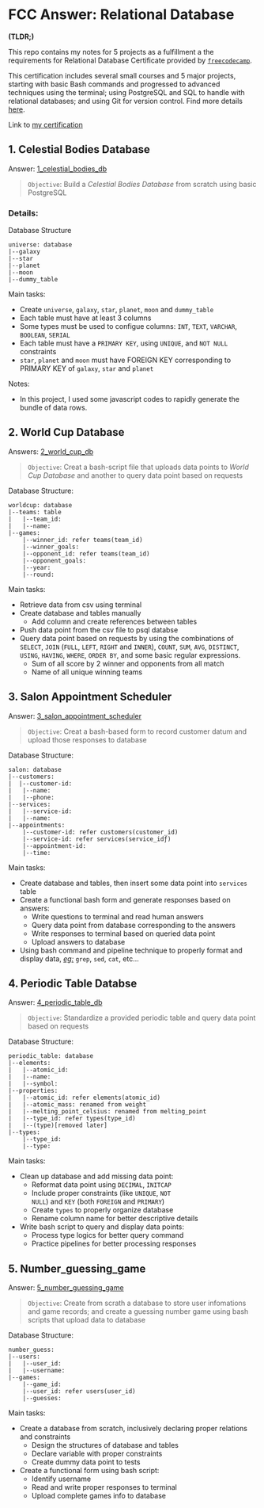 # FCC Answer: Relational Database

<strong>(TLDR;)</strong>

This repo contains my notes for 5 projects as a fulfillment a the requirements for Relational Database Certificate provided by <code>[freecodecamp](https://www.freecodecamp.org)</code>.

This certification includes several small courses and 5 major projects, starting with basic Bash commands and progressed to advanced techniques using the terminal; using PostgreSQL and SQL to handle with relational databases; and using Git for version control. Find more details [here](https://www.freecodecamp.org/learn/relational-database).

Link to [my certification](https://www.freecodecamp.org/certification/ndtrung-dev/relational-database-v8) 

## 1. Celestial Bodies Database

Answer: [1_celestial_bodies_db](https://github.com/ndtrung-dev/relational-db-fcc/tree/main/1_celestial_bodies_db)

> <code>Objective</code>: Build a _Celestial Bodies Database_ from scratch using basic PostgreSQL

### Details:

Database Structure

    universe: database
    |--galaxy
    |--star
    |--planet
    |--moon
    |--dummy_table

Main tasks:
- Create <code>universe</code>, <code>galaxy</code>, <code>star</code>, <code>planet</code>, <code>moon</code> and <code>dummy_table</code>
- Each table must have at least 3 columns
- Some types must be used to configue columns: <code>INT</code>, <code>TEXT</code>, <code>VARCHAR</code>, <code>BOOLEAN</code>, <code>SERIAL</code>
- Each table must have a <code>PRIMARY KEY</code>, using <code>UNIQUE</code>, and <code>NOT NULL</code> constraints
- <code>star</code>, <code>planet</code> and <code>moon</code> must have FOREIGN KEY corresponding to PRIMARY KEY of <code>galaxy</code>, <code>star</code> and <code>planet</code>

Notes:

- In this project, I used some javascript codes to rapidly generate the bundle of data rows.

## 2. World Cup Database

Answers: [2_world_cup_db](https://github.com/ndtrung-dev/relational-db-fcc/tree/main/2_world_cup_db)

> <code>Objective</code>: Creat a bash-script file that uploads data points to _World Cup Database_ and another to query data point based on requests

Database Structure:

    worldcup: database
    |--teams: table
    |   |--team_id:
    |   |--name:
    |--games:
        |--winner_id: refer teams(team_id)
        |--winner_goals: 
        |--opponent_id: refer teams(team_id)
        |--opponent_goals:
        |--year:
        |--round: 

Main tasks:
- Retrieve data from csv using terminal
- Create database and tables manually
    - Add column and create references between tables
- Push data point from the csv file to psql databse
- Query data point based on requests by using the combinations of <code>SELECT</code>, <code>JOIN</code> (<code>FULL</code>, <code>LEFT</code>, <code>RIGHT</code> and <code>INNER</code>), <code>COUNT</code>, <code>SUM</code>, <code>AVG</code>, <code>DISTINCT</code>, <code>USING</code>, <code>HAVING</code>, <code>WHERE</code>, <code>ORDER BY</code>, and some basic regular expressions.
    - Sum of all score by 2 winner and opponents from all match
    - Name of all unique winning teams 

## 3. Salon Appointment Scheduler

Answer: [3_salon_appointment_scheduler](https://github.com/ndtrung-dev/relational-db-fcc/tree/main/3_salon_appointment_scheduler)

> <code>Objective</code>: Creat a bash-based form to record customer datum and upload those responses to database 

Database Structure:

    salon: database
    |--customers:
    |  |--customer-id:
    |   |--name:
    |   |--phone:
    |--services:
    |   |--service-id:
    |   |--name:
    |--appointments:
        |--customer-id: refer customers(customer_id)
        |--service-id: refer services(service_idƒ)
        |--appointment-id:
        |--time:

Main tasks:
- Create database and tables, then insert some data point into <code>services</code> table
- Create a functional bash form and generate responses based on answers:
    - Write questions to terminal and read human answers
    - Query data point from database corresponding to the answers
    - Write responses to terminal based on queried data point
    - Upload answers to database
- Using bash command and pipeline technique to properly format and display data, <u>_eg:_</u> <code>grep</code>, <code>sed</code>, <code>cat</code>, etc...

## 4. Periodic Table Databse

Answer: [4_periodic_table_db](https://github.com/ndtrung-dev/relational-db-fcc/tree/main/4_periodic_table_db)

> <code>Objective</code>: Standardize a provided periodic table and query data point based on requests 

Database Structure:

    periodic_table: database
    |--elements:
    |   |--atomic_id:
    |   |--name:
    |   |--symbol:
    |--properties: 
    |   |--atomic_id: refer elements(atomic_id) 
    |   |--atomic_mass: renamed from weight
    |   |--melting_point_celsius: renamed from melting_point
    |   |--type_id: refer types(type_id)
    |   |--(type)[removed later]
    |--types:
        |--type_id:
        |--type:

Main tasks:
- Clean up database and add missing data point:
    - Reformat data point using <code>DECIMAL</code>, <code>INITCAP</code>
    - Include proper constraints (like <code>UNIQUE</code>, <code>NOT NULL</code>) and <code>KEY</code> (both <code>FOREIGN</code> and <code>PRIMARY</code>)
    - Create <code>types</code> to properly organize database
    - Rename column name for better descriptive details
- Write bash script to query and display data points:
    - Process type logics for better query command
    - Practice pipelines for better processing responses

## 5. Number_guessing_game

Answer: [5_number_guessing_game](https://github.com/ndtrung-dev/relational-db-fcc/tree/main/5_number_guessing_game)

> <code>Objective</code>: Create from scrath a database to store user infomations and game records; and create a guessing number game using bash scripts that upload data to database

Database Structure:

    number_guess:
    |--users:
    |   |--user_id:
    |   |--username:
    |--games:
        |--game_id:
        |--user_id: refer users(user_id)
        |--guesses:

Main tasks:
- Create a database from scratch, inclusively declaring proper relations and constraints
    - Design the structures of database and tables
    - Declare variable with proper constraints
    - Create dummy data point to tests
- Create a functional form using bash script:
    - Identify username
    - Read and write proper responses to terminal
    - Upload complete games info to database



